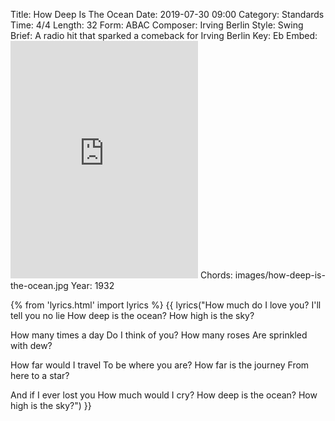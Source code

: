 Title: How Deep Is The Ocean
Date: 2019-07-30 09:00
Category: Standards
Time: 4/4
Length: 32
Form: ABAC
Composer: Irving Berlin
Style: Swing
Brief: A radio hit that sparked a comeback for Irving Berlin
Key: Eb
Embed: <iframe src="https://open.spotify.com/embed/user/thatdavidmiller/playlist/4RjgBJNZ3waPaWjUeAjppL" width="300" height="380" frameborder="0" allowtransparency="true" allow="encrypted-media"></iframe>
Chords: images/how-deep-is-the-ocean.jpg
Year: 1932

{% from 'lyrics.html' import lyrics %}
{{ lyrics("How much do I love you?
I'll tell you no lie
How deep is the ocean?
How high is the sky?

How many times a day
Do I think of you?
How many roses
Are sprinkled with dew?

How far would I travel
To be where you are?
How far is the journey
From here to a star?

And if I ever lost you
How much would I cry?
How deep is the ocean?
How high is the sky?") }}
